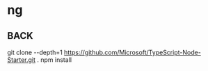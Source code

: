 # ng

## BACK
git clone --depth=1 https://github.com/Microsoft/TypeScript-Node-Starter.git .
npm install
